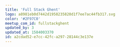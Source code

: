 ```yaml
---
title: 'Full Stack Ghent'
logo: a8981eb0d7442d1958235820d1f7ee7ac44fb317.svg
color: '#2F97C0'
meetup_com_id: fullstackghent
updated_by: 3
updated_at: 1584003370
id: a2cdad52-e7cc-42fc-a297-28144c3e137e
---
```

